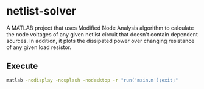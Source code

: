 # netlist-solver
A MATLAB project that uses Modified Node Analysis algorithm to calculate the node voltages of any given netlist circuit that doesn't contain dependent sources. In addition, it plots the dissipated power over changing resistance of any given load resistor.

## Execute

```sh
matlab -nodisplay -nosplash -nodesktop -r "run('main.m');exit;"
```
